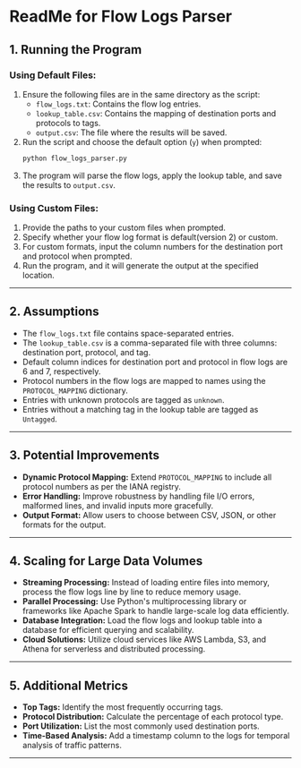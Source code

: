 # ReadMe for Flow Logs Parser

## 1. Running the Program

### Using Default Files:
1. Ensure the following files are in the same directory as the script:
   - `flow_logs.txt`: Contains the flow log entries.
   - `lookup_table.csv`: Contains the mapping of destination ports and protocols to tags.
   - `output.csv`: The file where the results will be saved.
2. Run the script and choose the default option (`y`) when prompted:
   ```bash
   python flow_logs_parser.py
   ```
3. The program will parse the flow logs, apply the lookup table, and save the results to `output.csv`.

### Using Custom Files:
1. Provide the paths to your custom files when prompted.
2. Specify whether your flow log format is default(version 2) or custom.
3. For custom formats, input the column numbers for the destination port and protocol when prompted.
4. Run the program, and it will generate the output at the specified location.

---

## 2. Assumptions
- The `flow_logs.txt` file contains space-separated entries.
- The `lookup_table.csv` is a comma-separated file with three columns: destination port, protocol, and tag.
- Default column indices for destination port and protocol in flow logs are 6 and 7, respectively.
- Protocol numbers in the flow logs are mapped to names using the `PROTOCOL_MAPPING` dictionary.
- Entries with unknown protocols are tagged as `unknown`.
- Entries without a matching tag in the lookup table are tagged as `Untagged`.

---

## 3. Potential Improvements
- **Dynamic Protocol Mapping:** Extend `PROTOCOL_MAPPING` to include all protocol numbers as per the IANA registry.
- **Error Handling:** Improve robustness by handling file I/O errors, malformed lines, and invalid inputs more gracefully.
- **Output Format:** Allow users to choose between CSV, JSON, or other formats for the output.

---

## 4. Scaling for Large Data Volumes
- **Streaming Processing:** Instead of loading entire files into memory, process the flow logs line by line to reduce memory usage.
- **Parallel Processing:** Use Python's multiprocessing library or frameworks like Apache Spark to handle large-scale log data efficiently.
- **Database Integration:** Load the flow logs and lookup table into a database for efficient querying and scalability.
- **Cloud Solutions:** Utilize cloud services like AWS Lambda, S3, and Athena for serverless and distributed processing.

---

## 5. Additional Metrics
- **Top Tags:** Identify the most frequently occurring tags.
- **Protocol Distribution:** Calculate the percentage of each protocol type.
- **Port Utilization:** List the most commonly used destination ports.
- **Time-Based Analysis:** Add a timestamp column to the logs for temporal analysis of traffic patterns.

---
